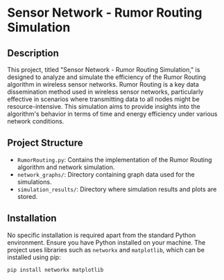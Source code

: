# Sensor Network - Rumor Routing Simulation

## Description
This project, titled "Sensor Network - Rumor Routing Simulation," is designed to analyze and simulate the efficiency of the Rumor Routing algorithm in wireless sensor networks. Rumor Routing is a key data dissemination method used in wireless sensor networks, particularly effective in scenarios where transmitting data to all nodes might be resource-intensive. This simulation aims to provide insights into the algorithm's behavior in terms of time and energy efficiency under various network conditions.

## Project Structure
- `RumorRouting.py`: Contains the implementation of the Rumor Routing algorithm and network simulation.
- `network_graphs/`: Directory containing graph data used for the simulations.
- `simulation_results/`: Directory where simulation results and plots are stored.

## Installation
No specific installation is required apart from the standard Python environment. Ensure you have Python installed on your machine. The project uses libraries such as `networkx` and `matplotlib`, which can be installed using pip:
```sh
pip install networkx matplotlib
